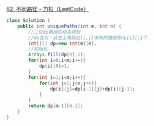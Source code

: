 [62. 不同路径 - 力扣（LeetCode）](https://leetcode.cn/problems/unique-paths/description/)
```java
class Solution {
    public int uniquePaths(int m, int n) {
        //二位dp数组的动态规划
        //dp含义：从左上角到达[i,j]未知的路径有dp[i][j]个
        int[][] dp=new int[m][n];
        //初始化
        Arrays.fill(dp[0],1);
        for(int i=0;i<m;i++){
            dp[i][0]=1;
        }
        for(int i=1;i<m;i++){
            for(int j=1;j<n;j++){
                dp[i][j]=dp[i-1][j]+dp[i][j-1];
            }
        }
        return dp[m-1][n-1];
    }
}
```